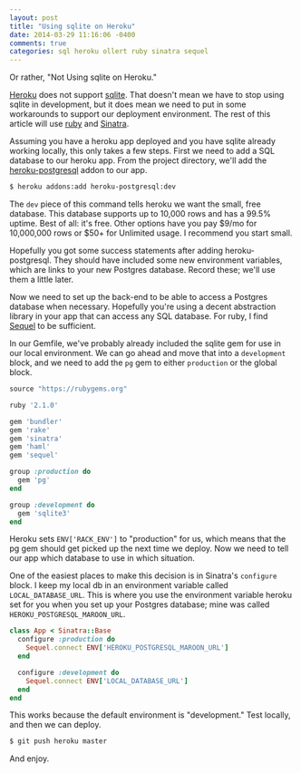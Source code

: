 ```yaml
---
layout: post
title: "Using sqlite on Heroku"
date: 2014-03-29 11:16:06 -0400
comments: true
categories: sql heroku ollert ruby sinatra sequel
---
```


Or rather, "Not Using sqlite on Heroku."

[Heroku](//heroku.com) does not support [sqlite](//sqlite.org). That doesn't mean we have to stop using sqlite in development, but it does mean we need to put in some workarounds to support our deployment environment. The rest of this article will use [ruby](//ruby-lang.org) and [Sinatra](//sinatrarb.com).

Assuming you have a heroku app deployed and you have sqlite already working locally, this only takes a few steps. First we need to add a SQL database to our heroku app. From the project directory, we'll add the [heroku-postgresql](//addons.heroku.com/heroku-postgresql) addon to our app.

``` bash
$ heroku addons:add heroku-postgresql:dev
```

The `dev` piece of this command tells heroku we want the small, free database. This database supports up to 10,000 rows and has a 99.5% uptime. Best of all: it's free. Other options have you pay $9/mo for 10,000,000 rows or $50+ for Unlimited usage. I recommend you start small.

Hopefully you got some success statements after adding heroku-postgresql. They should have included some new environment variables, which are links to your new Postgres database. Record these; we'll use them a little later.

Now we need to set up the back-end to be able to access a Postgres database when necessary. Hopefully you're using a decent abstraction library in your app that can access any SQL database. For ruby, I find [Sequel](//www.sequel.rubyforge.org/) to be sufficient.

In our Gemfile, we've probably already included the sqlite gem for use in our local environment. We can go ahead and move that into a `development` block, and we need to add the `pg` gem to either `production` or the global block.

``` ruby Gemfile
source "https://rubygems.org"

ruby '2.1.0'

gem 'bundler'
gem 'rake'
gem 'sinatra'
gem 'haml'
gem 'sequel'

group :production do
  gem 'pg'
end

group :development do
  gem 'sqlite3'
end
```

Heroku sets `ENV['RACK_ENV']` to "production" for us, which means that the pg gem should get picked up the next time we deploy. Now we need to tell our app which database to use in which situation.

One of the easiest places to make this decision is in Sinatra's `configure` block. I keep my local db in an environment variable called `LOCAL_DATABASE_URL`. This is where you use the environment variable heroku set for you when you set up your Postgres database; mine was called `HEROKU_POSTGRESQL_MAROON_URL`.

``` ruby web.rb
class App < Sinatra::Base
  configure :production do
    Sequel.connect ENV['HEROKU_POSTGRESQL_MAROON_URL']
  end

  configure :development do
    Sequel.connect ENV['LOCAL_DATABASE_URL']
  end
end
```

This works because the default environment is "development." Test locally, and then we can deploy.

``` bash
$ git push heroku master
```

And enjoy.
